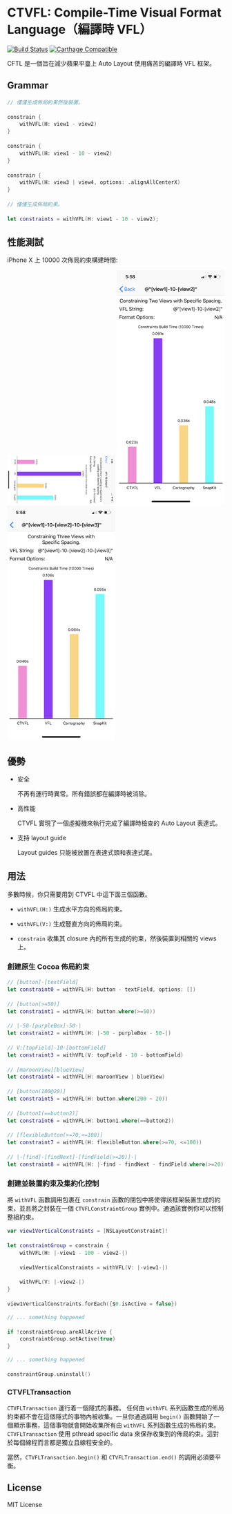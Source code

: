 # CTVFL: Compile-Time Visual Format Language（編譯時 VFL）

[![Build Status](https://travis-ci.com/WeZZard/CTVFL.svg?branch=master)](https://travis-ci.com/WeZZard/CTVFL)
[![Carthage Compatible](https://img.shields.io/badge/Carthage-compatible-4BC51D.svg?style=flat)](https://github.com/Carthage/Carthage)

CFTL 是一個旨在減少蘋果平臺上 Auto Layout 使用痛苦的編譯時 VFL 框架。

## Grammar

```swift
// 僅僅生成佈局約束然後裝置。

constrain {
    withVFL(H: view1 - view2)
}

constrain {
    withVFL(H: view1 - 10 - view2)
}

constrain {
    withVFL(H: view3 | view4, options: .alignAllCenterX)
}

// 僅僅生成佈局約束。

let constraints = withVFL(H: view1 - 10 - view2);
```

## 性能測試

iPhone X 上 10000 次佈局約束構建時間:

<div>
    <img src="https://github.com/WeZZard/CTVFL/raw/master/.README.d/benchmark-1-view.png" alt="1 View Constraining" width="250px"/>
    <img src="https://github.com/WeZZard/CTVFL/raw/master/.README.d/benchmark-2-views.png" alt="2 Views Constraining" width="250px"/>
    <img src="https://github.com/WeZZard/CTVFL/raw/master/.README.d/benchmark-3-views.png" alt="3 Views Constraining" width="250px"/>
</div>

## 優勢

- 安全
  
  不再有運行時異常。所有錯誤都在編譯時被消除。

- 高性能
  
  CTVFL 實現了一個虛擬機來執行完成了編譯時檢查的 Auto Layout 表達式。

- 支持 layout guide
  
  Layout guides 只能被放置在表達式頭和表達式尾。

## 用法

多數時候，你只需要用到 CTVFL 中這下面三個函數。

- `withVFL(H:)` 生成水平方向的佈局約束。

- `withVFL(V:)` 生成豎直方向的佈局約束。

- `constrain` 收集其 closure 內的所有生成的約束，然後裝置到相關的 views 上。

### 創建原生 Cocoa 佈局約束

```swift
// [button]-[textField]
let constraint0 = withVFL(H: button - textField, options: [])

// [button(>=50)]
let constraint1 = withVFL(H: button.where(>=50))

// |-50-[purpleBox]-50-|
let constraint2 = withVFL(H: |-50 - purpleBox - 50-|)

// V:[topField]-10-[bottomField]
let constraint3 = withVFL(V: topField - 10 - bottomField)

// [maroonView][blueView]
let constraint4 = withVFL(H: maroonView | blueView)

// [button(100@20)]
let constraint5 = withVFL(H: button.where(200 ~ 20))

// [button1(==button2)]
let constraint6 = withVFL(H: button1.where(==button2))

// [flexibleButton(>=70,<=100)]
let constraint7 = withVFL(H: flexibleButton.where(>=70, <=100))

// |-[find]-[findNext]-[findField(>=20)]-|
let constraint8 = withVFL(H: |-find - findNext - findField.where(>=20)-|)
```

### 創建並裝置約束及集約化控制

將 `withVFL` 函數調用包裹在 `constrain` 函數的閉包中將使得該框架裝置生成的約束，並且將之封裝在一個 `CTVFLConstraintGroup` 實例中。通過該實例你可以控制整組約束。

```swift
var view1VerticalConstraints = [NSLayoutConstraint]!

let constraintGroup = constrain {
    withVFL(H: |-view1 - 100 - view2-|)

    view1VerticalConstraints = withVFL(V: |-view1-|)

    withVFL(V: |-view2-|)
}

view1VerticalConstraints.forEach({$0.isActive = false})
```

```swift
// ... something happened

if !constraintGroup.areAllAcrive {
    constraintGroup.setActive(true)
}
```

```swift
// ... something happened

constraintGroup.uninstall()
```

### CTVFLTransaction

`CTVFLTransaction` 運行着一個隱式的事務。 任何由 `withVFL` 系列函數生成的佈局約束都不會在這個隱式的事物內被收集。一旦你通過調用 `begin()` 函數開始了一個顯示事務，這個事物就會開始收集所有由 `withVFL` 系列函數生成的佈局約束。`CTVFLTransaction` 使用 pthread specific data 來保存收集到的佈局約束。這對於每個線程而言都是獨立且線程安全的。

當然，`CTVFLTransaction.begin()` 和 `CTVFLTransaction.end()` 的調用必須要平衡。

## License

MIT License
